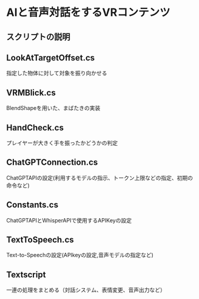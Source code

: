# AIと音声対話をするVRコンテンツ

## スクリプトの説明

## LookAtTargetOffset.cs
指定した物体に対して対象を振り向かせる

## VRMBlick.cs
BlendShapeを用いた、まばたきの実装

## HandCheck.cs
プレイヤーが大きく手を振ったかどうかの判定

## ChatGPTConnection.cs
ChatGPTAPIの設定(利用するモデルの指示、トークン上限などの指定、初期の命令など)

## Constants.cs
ChatGPTAPIとWhisperAPIで使用するAPIKeyの設定

## TextToSpeech.cs
Text-to-Speechの設定(APIkeyの設定,音声モデルの指定など)

## Textscript
一連の処理をまとめる（対話システム、表情変更、音声出力など）

